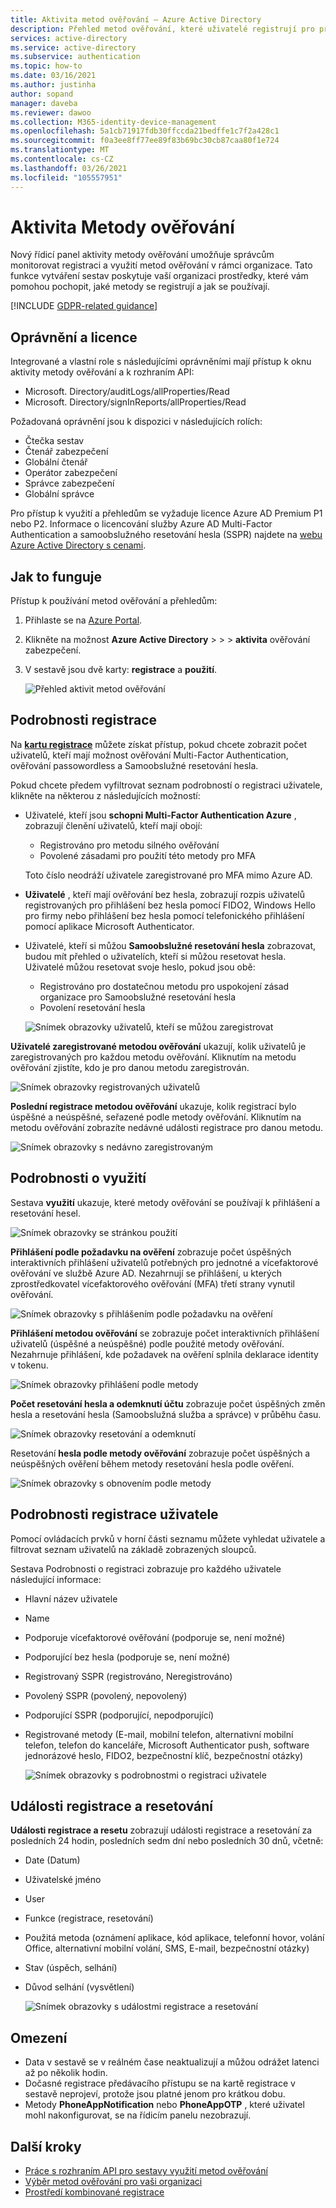 ```yaml
---
title: Aktivita metod ověřování – Azure Active Directory
description: Přehled metod ověřování, které uživatelé registrují pro přihlášení a resetování hesel.
services: active-directory
ms.service: active-directory
ms.subservice: authentication
ms.topic: how-to
ms.date: 03/16/2021
ms.author: justinha
author: sopand
manager: daveba
ms.reviewer: dawoo
ms.collection: M365-identity-device-management
ms.openlocfilehash: 5a1cb71917fdb30ffccda21bedffe1c7f2a428c1
ms.sourcegitcommit: f0a3ee8ff77ee89f83b69bc30cb87caa80f1e724
ms.translationtype: MT
ms.contentlocale: cs-CZ
ms.lasthandoff: 03/26/2021
ms.locfileid: "105557951"
---
```

# <a name="authentication-methods-activity"></a>Aktivita Metody ověřování 

Nový řídicí panel aktivity metody ověřování umožňuje správcům monitorovat registraci a využití metod ověřování v rámci organizace. Tato funkce vytváření sestav poskytuje vaší organizaci prostředky, které vám pomohou pochopit, jaké metody se registrují a jak se používají.

[!INCLUDE [GDPR-related guidance](../../../includes/gdpr-dsr-and-stp-note.md)]

## <a name="permissions-and-licenses"></a>Oprávnění a licence

Integrované a vlastní role s následujícími oprávněními mají přístup k oknu aktivity metody ověřování a k rozhraním API:

- Microsoft. Directory/auditLogs/allProperties/Read
- Microsoft. Directory/signInReports/allProperties/Read

Požadovaná oprávnění jsou k dispozici v následujících rolích:

- Čtečka sestav
- Čtenář zabezpečení
- Globální čtenář
- Operátor zabezpečení
- Správce zabezpečení
- Globální správce

 Pro přístup k využití a přehledům se vyžaduje licence Azure AD Premium P1 nebo P2. Informace o licencování služby Azure AD Multi-Factor Authentication a samoobslužného resetování hesla (SSPR) najdete na [webu Azure Active Directory s cenami](https://azure.microsoft.com/pricing/details/active-directory/).

## <a name="how-it-works"></a>Jak to funguje

Přístup k používání metod ověřování a přehledům:

1. Přihlaste se na [Azure Portal](https://portal.azure.com).
1. Klikněte na možnost **Azure Active Directory**  >    >    >  **aktivita** ověřování zabezpečení.
1. V sestavě jsou dvě karty: **registrace** a **použití**.

   ![Přehled aktivit metod ověřování](media/how-to-authentication-methods-usage-insights/registration-usage-tabs.png)

## <a name="registration-details"></a>Podrobnosti registrace

Na [**kartu registrace**](https://portal.azure.com/#blade/Microsoft_AAD_IAM/AuthMethodsOverviewBlade) můžete získat přístup, pokud chcete zobrazit počet uživatelů, kteří mají možnost ověřování Multi-Factor Authentication, ověřování passowordless a Samoobslužné resetování hesla. 

Pokud chcete předem vyfiltrovat seznam podrobností o registraci uživatele, klikněte na některou z následujících možností:

- Uživatelé, kteří jsou **schopni Multi-Factor Authentication Azure** , zobrazují členění uživatelů, kteří mají obojí:
  - Registrováno pro metodu silného ověřování 
  - Povolené zásadami pro použití této metody pro MFA 
  
  Toto číslo neodráží uživatele zaregistrované pro MFA mimo Azure AD. 
- **Uživatelé** , kteří mají ověřování bez hesla, zobrazují rozpis uživatelů registrovaných pro přihlášení bez hesla pomocí FIDO2, Windows Hello pro firmy nebo přihlášení bez hesla pomocí telefonického přihlášení pomocí aplikace Microsoft Authenticator. 
- Uživatelé, kteří si můžou **Samoobslužné resetování hesla** zobrazovat, budou mít přehled o uživatelích, kteří si můžou resetovat hesla. Uživatelé můžou resetovat svoje heslo, pokud jsou obě:
  - Registrováno pro dostatečnou metodu pro uspokojení zásad organizace pro Samoobslužné resetování hesla 
  - Povolení resetování hesla 

  ![Snímek obrazovky uživatelů, kteří se můžou zaregistrovat](media/how-to-authentication-methods-usage-insights/users-capable.png)

**Uživatelé zaregistrované metodou ověřování** ukazují, kolik uživatelů je zaregistrovaných pro každou metodu ověřování. Kliknutím na metodu ověřování zjistíte, kdo je pro danou metodu zaregistrován.

![Snímek obrazovky registrovaných uživatelů](media/how-to-authentication-methods-usage-insights/users-registered.png)

**Poslední registrace metodou ověřování** ukazuje, kolik registrací bylo úspěšné a neúspěšné, seřazené podle metody ověřování. Kliknutím na metodu ověřování zobrazíte nedávné události registrace pro danou metodu.

![Snímek obrazovky s nedávno zaregistrovaným](media/how-to-authentication-methods-usage-insights/recently-registered.png)

## <a name="usage-details"></a>Podrobnosti o využití

Sestava **využití** ukazuje, které metody ověřování se používají k přihlášení a resetování hesel.

![Snímek obrazovky se stránkou použití](media/how-to-authentication-methods-usage-insights/usage-page.png)

**Přihlášení podle požadavku na ověření** zobrazuje počet úspěšných interaktivních přihlášení uživatelů potřebných pro jednotné a vícefaktorové ověřování ve službě Azure AD. Nezahrnují se přihlášení, u kterých zprostředkovatel vícefaktorového ověřování (MFA) třetí strany vynutil ověřování.

![Snímek obrazovky s přihlášením podle požadavku na ověření](media/how-to-authentication-methods-usage-insights/sign-ins-protected.png)

**Přihlášení metodou ověřování** se zobrazuje počet interaktivních přihlášení uživatelů (úspěšné a neúspěšné) podle použité metody ověřování. Nezahrnuje přihlášení, kde požadavek na ověření splnila deklarace identity v tokenu.

![Snímek obrazovky přihlášení podle metody](media/how-to-authentication-methods-usage-insights/sign-ins-by-method.png)

**Počet resetování hesla a odemknutí účtu** zobrazuje počet úspěšných změn hesla a resetování hesla (Samoobslužná služba a správce) v průběhu času.

![Snímek obrazovky resetování a odemknutí](media/how-to-authentication-methods-usage-insights/password-changes.png)

Resetování **hesla podle metody ověřování** zobrazuje počet úspěšných a neúspěšných ověření během metody resetování hesla podle ověření.

![Snímek obrazovky s obnovením podle metody](media/how-to-authentication-methods-usage-insights/resets-by-method.png)

## <a name="user-registration-details"></a>Podrobnosti registrace uživatele 

Pomocí ovládacích prvků v horní části seznamu můžete vyhledat uživatele a filtrovat seznam uživatelů na základě zobrazených sloupců.

Sestava Podrobnosti o registraci zobrazuje pro každého uživatele následující informace:

- Hlavní název uživatele
- Name
- Podporuje vícefaktorové ověřování (podporuje se, není možné)
- Podporující bez hesla (podporuje se, není možné)
- Registrovaný SSPR (registrováno, Neregistrováno)
- Povolený SSPR (povolený, nepovolený)
- Podporující SSPR (podporující, nepodporující) 
- Registrované metody (E-mail, mobilní telefon, alternativní mobilní telefon, telefon do kanceláře, Microsoft Authenticator push, software jednorázové heslo, FIDO2, bezpečnostní klíč, bezpečnostní otázky)

  ![Snímek obrazovky s podrobnostmi o registraci uživatele](media/how-to-authentication-methods-usage-insights/registration-details.png)

## <a name="registration-and-reset-events"></a>Události registrace a resetování 

**Události registrace a resetu** zobrazují události registrace a resetování za posledních 24 hodin, posledních sedm dní nebo posledních 30 dnů, včetně:

- Date (Datum)
- Uživatelské jméno
- User 
- Funkce (registrace, resetování)
- Použitá metoda (oznámení aplikace, kód aplikace, telefonní hovor, volání Office, alternativní mobilní volání, SMS, E-mail, bezpečnostní otázky)
- Stav (úspěch, selhání)
- Důvod selhání (vysvětlení)

  ![Snímek obrazovky s událostmi registrace a resetování](media/how-to-authentication-methods-usage-insights/registration-and-reset-logs.png)

## <a name="limitations"></a>Omezení

- Data v sestavě se v reálném čase neaktualizují a můžou odrážet latenci až po několik hodin.
- Dočasné registrace předávacího přístupu se na kartě registrace v sestavě neprojeví, protože jsou platné jenom pro krátkou dobu.
- Metody **PhoneAppNotification** nebo **PhoneAppOTP** , které uživatel mohl nakonfigurovat, se na řídicím panelu nezobrazují. 

## <a name="next-steps"></a>Další kroky

- [Práce s rozhraním API pro sestavy využití metod ověřování](/graph/api/resources/authenticationmethods-usage-insights-overview?view=graph-rest-beta)
- [Výběr metod ověřování pro vaši organizaci](concept-authentication-methods.md)
- [Prostředí kombinované registrace](concept-registration-mfa-sspr-combined.md)

